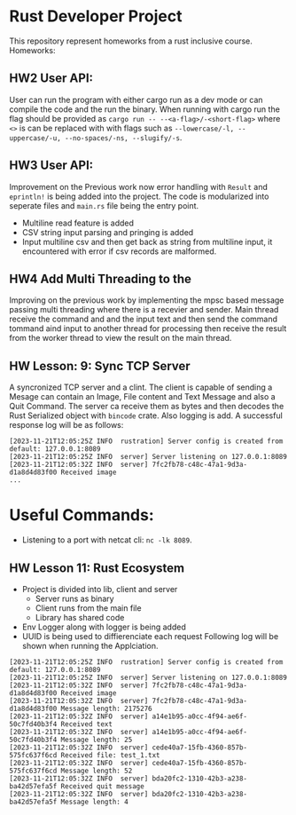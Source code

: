 # Rust Developer Project
This repository represent homeworks from a rust inclusive course.
Homeworks: 

## HW2 User API:
User can run the program with either cargo run as a dev mode or can compile the code and the run the binary. When running with cargo run the flag should be provided as `cargo run -- --<a-flag>/-<short-flag>` where `<>` is can be replaced with with flags such as `--lowercase/-l, --uppercase/-u, --no-spaces/-ns, --slugify/-s`.

## HW3 User API:
Improvement on the Previous work now error handling with `Result` and `eprintln!` is being added into the project. The code is modularized into seperate files and `main.rs` file being the entry point.
- Multiline read feature is added
- CSV string input parsing and pringing is added
- Input multiline csv and then get back as string from multiline input, it encountered with error if csv records are malformed.

## HW4 Add Multi Threading to the 
Improving on the previous work by implementing the mpsc based message passing multi threading where there is a recevier and sender. Main thread receive the command and and the input text and then send the command tommand aind input to another thread for processing then receive the result from the worker thread to view the result on the main thread.

## HW Lesson: 9: Sync TCP Server
A syncronized TCP server and a clint. The client is capable of sending a Mesage can contain an Image, File content and Text Message and also a Quit Command.
The server ca receive them as bytes and then decodes the Rust Serialized object with `bincode` crate. Also logging is add. A successful response log will be as follows:

```
[2023-11-21T12:05:25Z INFO  rustration] Server config is created from default: 127.0.0.1:8089
[2023-11-21T12:05:25Z INFO  server] Server listening on 127.0.0.1:8089
[2023-11-21T12:05:32Z INFO  server] 7fc2fb78-c48c-47a1-9d3a-d1a8d4d83f00 Received image
...
```

# Useful Commands:
- Listening to a port with netcat cli: `nc -lk 8089`.

## HW Lesson 11: Rust Ecosystem
- Project is divided into lib, client and server
    - Server runs as binary
    - Client runs from the main file
    - Library has shared code
- Env Logger along with logger is being added
- UUID is being used to diffierenciate each request
Following log will be shown when running the Applciation.
```
[2023-11-21T12:05:25Z INFO  rustration] Server config is created from default: 127.0.0.1:8089
[2023-11-21T12:05:25Z INFO  server] Server listening on 127.0.0.1:8089
[2023-11-21T12:05:32Z INFO  server] 7fc2fb78-c48c-47a1-9d3a-d1a8d4d83f00 Received image
[2023-11-21T12:05:32Z INFO  server] 7fc2fb78-c48c-47a1-9d3a-d1a8d4d83f00 Message length: 2175276
[2023-11-21T12:05:32Z INFO  server] a14e1b95-a0cc-4f94-ae6f-50c7fd40b3f4 Received text
[2023-11-21T12:05:32Z INFO  server] a14e1b95-a0cc-4f94-ae6f-50c7fd40b3f4 Message length: 25
[2023-11-21T12:05:32Z INFO  server] cede40a7-15fb-4360-857b-575fc637f6cd Received file: test_1.txt
[2023-11-21T12:05:32Z INFO  server] cede40a7-15fb-4360-857b-575fc637f6cd Message length: 52
[2023-11-21T12:05:32Z INFO  server] bda20fc2-1310-42b3-a238-ba42d57efa5f Received quit message
[2023-11-21T12:05:32Z INFO  server] bda20fc2-1310-42b3-a238-ba42d57efa5f Message length: 4
```
